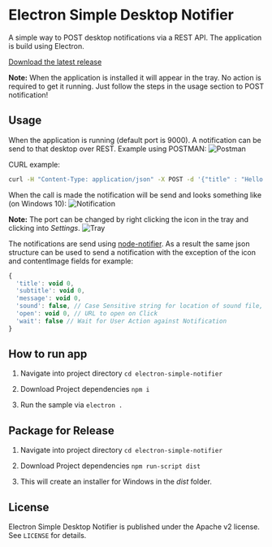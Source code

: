 # Electron Simple Desktop Notifier

A simple way to POST desktop notifications via a REST API.
The application is build using Electron.

[Download the latest release](https://github.com/JonathanBlood/Electron-Desktop-Notifier/releases)

**Note:** When the application is installed it will appear in the tray. No action is required to get it running. Just follow the steps in the usage section to POST notification!

## Usage
When the application is running (default port is 9000).
A notification can be send to that desktop over REST. Example using POSTMAN:
![Postman](http://imgur.com/zlfyfrJ.png)

CURL example:
```bash
curl -H "Content-Type: application/json" -X POST -d '{"title" : "Hello world!","message" : "Sandwiches"}' http://localhost:9000/notification
```

When the call is made the notification will be send and looks something like (on Windows 10):
![Notification](http://imgur.com/bnbFNGn.png)

**Note:** The port can be changed by right clicking the icon in the tray and clicking into *Settings*.
![Tray](http://i.imgur.com/hwDxIGD.png)

The notifications are send using [node-notifier](https://www.npmjs.com/package/node-notifier).
As a result the same json structure can be used to send a notification with the exception of the icon and contentImage fields for example:
```javascript
{
  'title': void 0,
  'subtitle': void 0,
  'message': void 0,
  'sound': false, // Case Sensitive string for location of sound file, or use one of OS X's native sounds
  'open': void 0, // URL to open on Click
  'wait': false // Wait for User Action against Notification
}
```

## How to run app

1. Navigate into project directory `cd electron-simple-notifier`

2. Download Project dependencies `npm i`

3. Run the sample via `electron .`

## Package for Release
1. Navigate into project directory `cd electron-simple-notifier`

2. Download Project dependencies `npm run-script dist`

3. This will create an installer for Windows in the *dist* folder.

## License

Electron Simple Desktop Notifier is published under the Apache v2 license. See `LICENSE` for details.
